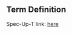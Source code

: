 ## Term Definition

Spec-Up-T link: <a href='https://weboftrust.github.io/WOT-terms/docs/glossary/gleif-authorized-representative'>here</a>
